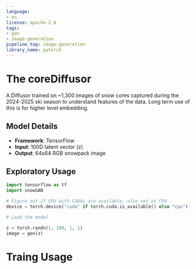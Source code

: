 ```yaml
---
language:
- en
license: apache-2.0
tags:
- gan
- image-generation
pipeline_tag: image-generation
library_name: pytorch
---
```


# The coreDiffusor

A Diffusor trained on ~1,300 images of snow cores captured during the 2024-2025 ski season to understand features of the data. Long term use of this is for higher level embedding.

## Model Details
- **Framework**: TensorFlow
- **Input**: 100D latent vector (z)
- **Output**: 64x64 RGB snowpack image

## Exploratory Usage

```python
import tensorflow as tf
import snowGAN

# Figure out if GPU with CUDAs are available, else set ot CPU
device = torch.device("cuda" if torch.cuda.is_available() else "cpu")

# Load the model

z = torch.randn(1, 100, 1, 1)
image = gen(z)
```

# Traing Usage

